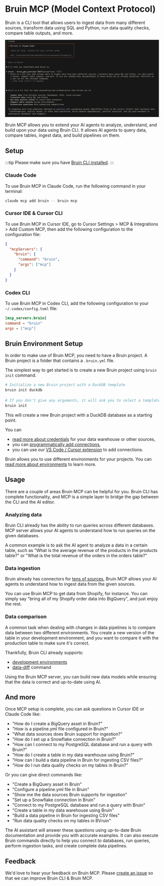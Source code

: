 # Bruin MCP (Model Context Protocol)
Bruin is a CLI tool that allows users to ingest data from many different sources, transform data using SQL and Python, run data quality checks, compare table outputs, and more.

![Bruin MCP](../public/mcp-claude.png)

Bruin MCP allows you to extend your AI agents to analyze, understand, and build upon your data using Bruin CLI. It allows AI agents to query data, compare tables, ingest data, and build pipelines on them.

## Setup
:::tip
Please make sure you have [Bruin CLI installed](/getting-started/introduction/installation.md).
:::

### Claude Code

To use Bruin MCP in Claude Code, run the following command in your terminal:

```bash
claude mcp add bruin -- bruin mcp
```

### Cursor IDE & Cursor CLI

To use Bruin MCP in Cursor IDE, go to Cursor Settings > MCP & Integrations > Add Custom MCP, then add the following configuration to the configuration file:

```json
{
  "mcpServers": {
    "bruin": {
      "command": "bruin",
      "args": ["mcp"]
    }
  }
}
```

### Codex CLI

To use Bruin MCP in Codex CLI, add the following configuration to your `~/.codex/config.toml` file:

```toml
[mcp_servers.bruin]
command = "bruin"
args = ["mcp"]
```

## Bruin Environment Setup
In order to make use of Bruin MCP, you need to have a Bruin project. A Bruin project is a folder that contains a `.bruin.yml` file.

The simplest way to get started is to create a new Bruin project using `bruin init` command.
```bash
# Initialize a new Bruin project with a DuckDB template
bruin init duckdb

# If you don't give any arguments, it will ask you to select a template
bruin init
```

This will create a new Bruin project with a DuckDB database as a starting point. 

You can 
- [read more about credentials](/getting-started/credentials) for your data warehouse or other sources, 
- you can [programmatically add connections](/commands/connections#add-connection),
- you can use our [VS Code / Cursor extension](/vscode-extension/overview) to add connections.

Bruin allows you to use different environments for your projects. You can [read more about environments](/getting-started/devenv) to learn more.


## Usage

There are a couple of areas Bruin MCP can be helpful for you. Bruin CLI has complete functionality, and MCP is a simple layer to bridge the gap between the CLI and the AI editor.

### Analyzing data
Bruin CLI already has the ability to run queries across different databases. MCP server allows your AI agents to understand how to run queries on the given databases.

A common example is to ask the AI agent to analyze a data in a certain table, such as "What is the average revenue of the products in the products table?" or "What is the total revenue of the orders in the orders table?"

### Data ingestion
Bruin already has connectors for [tens of sources](/ingestion/overview), Bruin MCP allows your AI agents to understand how to ingest data from the given sources.

You can use Bruin MCP to get data from Shopify, for instance. You can simply say "bring all of my Shopify order data into BigQuery", and just enjoy the rest.

### Data comparison
A common task when dealing with changes in data pipelines is to compare data between two different environments. You create a new version of the table in your development environment, and you want to compare it with the production table to make sure it's correct.

Thankfully, Bruin CLI already supports:
- [development environments](/getting-started/devenv)
- [data-diff](/commands/data-diff) command

Using the Bruin MCP server, you can build new data models while ensuring that the data is correct and up-to-date using AI.

## And more

Once MCP setup is complete, you can ask questions in Cursor IDE or Claude Code like:

- "How do I create a BigQuery asset in Bruin?"
- "How is a pipeline.yml file configured in Bruin?"
- "What data sources does Bruin support for ingestion?"
- "How do I set up a Snowflake connection in Bruin?"
- "How can I connect to my PostgreSQL database and run a query with Bruin?"
- "How do I create a table in my data warehouse using Bruin?"
- "How can I build a data pipeline in Bruin for ingesting CSV files?"
- "How do I run data quality checks on my tables in Bruin?"

Or you can give direct commands like:

- "Create a BigQuery asset in Bruin"
- "Configure a pipeline.yml file in Bruin"
- "Show me the data sources Bruin supports for ingestion"
- "Set up a Snowflake connection in Bruin"
- "Connect to my PostgreSQL database and run a query with Bruin"
- "Create a table in my data warehouse using Bruin"
- "Build a data pipeline in Bruin for ingesting CSV files"
- "Run data quality checks on my tables in BVruin"

The AI assistant will answer these questions using up-to-date Bruin documentation and provide you with accurate examples. It can also execute Bruin commands directly to help you connect to databases, run queries, perform ingestion tasks, and create complete data pipelines.

## Feedback

We'd love to hear your feedback on Bruin MCP. Please [create an issue](https://github.com/bruin-data/bruin/issues/new) so that we can improve Bruin CLI & Bruin MCP.

